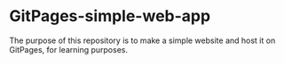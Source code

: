 # GitPages-simple-web-app
The purpose of this repository is to make a simple website and host it on GitPages, for learning purposes.
